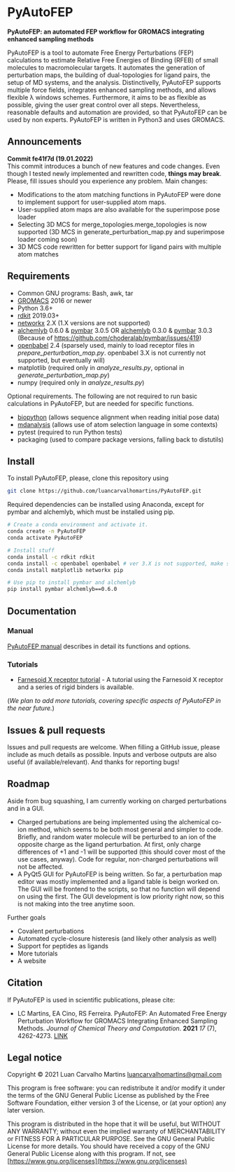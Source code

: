 # PyAutoFEP
**PyAutoFEP: an automated FEP workflow for GROMACS integrating enhanced sampling methods**

PyAutoFEP is a tool to automate Free Energy Perturbations (FEP) calculations to estimate Relative Free Energies of Binding (RFEB) of small molecules to 
macromolecular targets. It automates the generation of perturbation maps, the building of dual-topologies for ligand pairs, the setup of MD systems, and 
the analysis. Distinctivelly, PyAutoFEP supports multiple force fields, integrates enhanced sampling methods, and allows flexible λ windows schemes. 
Furthermore, it aims to be as flexible as possible, giving the user great control over all steps. Nevertheless, reasonable defaults and automation are 
provided, so that PyAutoFEP can be used by non experts. PyAutoFEP is written in Python3 and uses GROMACS.

## Announcements
**Commit fe41f7d (19.01.2022)**<br/>
This commit introduces a bunch of new features and code changes. Even though I tested newly implemented and rewritten code, **things may break**. Please, fill 
issues should you experience any problem. Main changes:
- Modifications to the atom matching functions in PyAutoFEP were done to implement support for user-supplied atom maps.
- User-supplied atom maps are also available for the superimpose pose loader
- Selecting 3D MCS for merge_topologies.merge_topologies is now supported (3D MCS in generate_perturbation_map.py and superimpose loader coming soon)
- 3D MCS code rewritten for better support for ligand pairs with multiple atom matches

## Requirements
- Common GNU programs: Bash, awk, tar
- [GROMACS](https://www.gromacs.org/) 2016 or newer
- Python 3.6+
- [rdkit](https://www.rdkit.org/) 2019.03+
- [networkx](https://networkx.org) 2.X (1.X versions are not supported)
- [alchemlyb](https://github.com/alchemistry/alchemlyb) 0.6.0 & [pymbar](https://github.com/choderalab/pymbar) 3.0.5 OR [alchemlyb](https://github.com/alchemistry/alchemlyb) 0.3.0 & [pymbar](https://github.com/choderalab/pymbar) 3.0.3 (Because of https://github.com/choderalab/pymbar/issues/419)
- [openbabel](http://openbabel.org/wiki/Main_Page) 2.4 (sparsely used, mainly to load receptor files in *prepare_perturbation_map.py*. openbabel 3.X is not currently not supported, but eventually will)
- matplotlib (required only in *analyze_results.py*, optional in *generate_perturbation_map.py*)
- numpy (required only in *analyze_results.py*)

Optional requirements. The following are not required to run basic calculations in PyAutoFEP, but are needed for specific functions.

- [biopython](https://biopython.org/) (allows sequence alignment when reading initial pose data)
- [mdanalysis](https://www.mdanalysis.org/) (allows use of atom selection language in some contexts)
- pytest (required to run Python tests)
- packaging (used to compare package versions, falling back to distutils)

## Install
To install PyAutoFEP, please, clone this repository using

```bash
git clone https://github.com/luancarvalhomartins/PyAutoFEP.git 
```

Required dependencies can be installed using Anaconda, except for pymbar and alchemlyb, which must be installed using pip.

```bash
# Create a conda environment and activate it.
conda create -n PyAutoFEP
conda activate PyAutoFEP

# Install stuff
conda install -c rdkit rdkit
conda install -c openbabel openbabel # ver 3.X is not supported, make sure to install 2.4.X ver
conda install matplotlib networkx pip

# Use pip to install pymbar and alchemlyb
pip install pymbar alchemlyb==0.6.0
```

## Documentation
### Manual
[PyAutoFEP manual](https://github.com/luancarvalhomartins/PyAutoFEP/blob/master/docs/Manual.pdf) describes in detail its functions and options.

### Tutorials
- [Farnesoid X receptor tutorial](https://github.com/luancarvalhomartins/PyAutoFEP/tree/master/docs/tutorial01) - A tutorial using the Farnesoid X receptor and a series of rigid binders is available.
 
(_We plan to add more tutorials, covering specific aspects of PyAutoFEP in the near future._)

## Issues & pull requests
Issues and pull requests are welcome. When filling a GitHub issue, please include as much details as possible. Inputs and verbose outputs are also useful (if available/relevant). And thanks for reporting bugs!

## Roadmap
Aside from bug squashing, I am currently working on charged perturbations and in a GUI.

- Charged pertubations are being implemented using the alchemical co-ion method, which seems to be both most general and simpler to code. Briefly, and random water molecule will be perturbed to an ion of the opposite charge as the ligand perturbation. At first, only charge differences of +1 and -1 will be supported (this should cover most of the use cases, anyway). Code for regular, non-charged perturbations will not be affected.
- A PyQt5 GUI for PyAutoFEP is being written. So far, a perturbation map editor was mostly implemented and a ligand table is beign worked on. The GUI will be frontend to the scripts, so that no function will depend on using the first. The GUI development is low priority right now, so this is not making into the tree anytime soon.

Further goals
- Covalent perturbations
- Automated cycle-closure histeresis (and likely other analysis as well)
- Support for peptides as ligands
- More tutorials
- A website

## Citation
If PyAutoFEP is used in scientific publications, please cite:

* LC Martins, EA Cino, RS Ferreira. PyAutoFEP: An Automated Free Energy Perturbation Workflow for GROMACS Integrating Enhanced Sampling Methods. _Journal of Chemical Theory and Computation_. **2021** _17_ (7), 4262-4273. [LINK](https://pubs.acs.org/doi/10.1021/acs.jctc.1c00194)

## Legal notice
Copyright © 2021  Luan Carvalho Martins <luancarvalhomartins@gmail.com>

This program is free software: you can redistribute it and/or modify it under the terms of the GNU General Public License as published by the Free Software Foundation, either version 3 of the License, or (at your option) any later version.

This program is distributed in the hope that it will be useful, but WITHOUT ANY WARRANTY; without even the implied warranty of MERCHANTABILITY or FITNESS FOR A PARTICULAR PURPOSE.  See the GNU General Public License for more details. You should have received a copy of the GNU General Public License along with this program.  If not, see [https://www.gnu.org/licenses](https://www.gnu.org/licenses)
